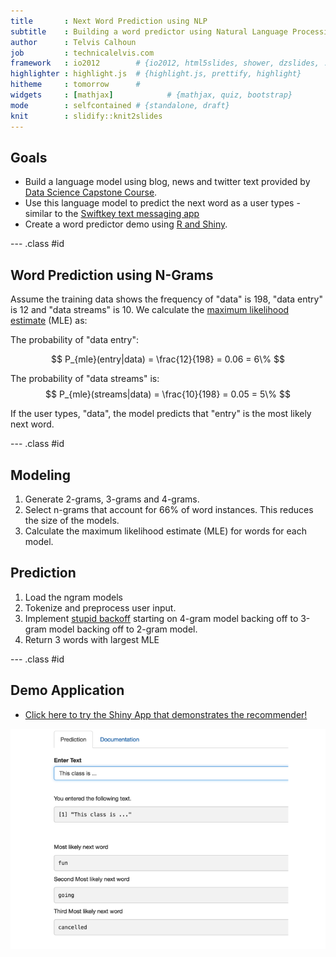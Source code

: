 ```yaml
---
title       : Next Word Prediction using NLP
subtitle    : Building a word predictor using Natural Language Processing in R
author      : Telvis Calhoun
job         : technicalelvis.com
framework   : io2012        # {io2012, html5slides, shower, dzslides, ...}
highlighter : highlight.js  # {highlight.js, prettify, highlight}
hitheme     : tomorrow      #
widgets     : [mathjax]            # {mathjax, quiz, bootstrap}
mode        : selfcontained # {standalone, draft}
knit        : slidify::knit2slides
---
```


## Goals

- Build a language model using blog, news and twitter text provided by [Data Science Capstone Course](https://www.coursera.org/learn/data-science-project/home/welcome).
- Use this language model to predict the next word as a user types - similar to the [Swiftkey text messaging app](https://swiftkey.com/en) 
- Create a word predictor demo using [R and Shiny](http://shiny.rstudio.com/).

--- .class #id

## Word Prediction using N-Grams
Assume the training data shows the frequency of "data" is 198, "data entry" is 12 and "data streams" is 10. We calculate the [maximum likelihood estimate](https://en.wikipedia.org/wiki/Maximum_likelihood) (MLE) as:

The probability of "data entry":

$$
P_{mle}(entry|data) = \frac{12}{198} = 0.06 = 6\%
$$

The probability of "data streams" is:
$$
P_{mle}(streams|data) = \frac{10}{198} = 0.05 = 5\%
$$

If the user types, "data", the model predicts that "entry" is the most likely next word.

--- .class #id


## Modeling
1. Generate 2-grams, 3-grams and 4-grams.
2. Select n-grams that account for 66% of word instances. This reduces the size of the models.
3. Calculate the maximum likelihood estimate (MLE) for words for each model.

## Prediction
1. Load the ngram models
2. Tokenize and preprocess user input.
3. Implement [stupid backoff](http://www.aclweb.org/anthology/D07-1090.pdf) starting on 4-gram model backing off to 3-gram model backing off to 2-gram model.
4. Return 3 words with largest MLE


--- .class #id


## Demo Application

- [Click here to try the Shiny App that demonstrates the recommender!](https://technicalelvis.shinyapps.io/shiny_demo_word_predictor/)

<img src="assets/fig/unnamed-chunk-1-1.png" title="plot of chunk unnamed-chunk-1" alt="plot of chunk unnamed-chunk-1" style="display: block; margin: auto;" />
